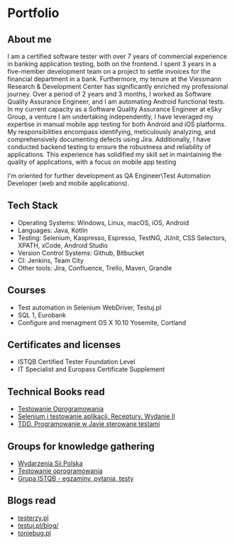 # Portfolio

## About me
I am a certified software tester with over 7 years of commercial experience in banking application testing, both on the frontend. I spent 3 years in a five-member development team on a project to settle invoices for the financial department in a bank. Furthermore, my tenure at the Viessmann Research & Development Center has significantly enriched my professional journey. Over a period of 2 years and 3 months, I worked as Software Quality Assurance Engineer, and I am automating Android functional tests. In my current capacity as a Software Quality Assurance Engineer at eSky Group, a venture I am undertaking independently, I have leveraged my expertise in manual mobile app testing for both Android and iOS platforms. My responsibilities encompass identifying, meticulously analyzing, and comprehensively documenting defects using Jira. Additionally, I have conducted backend testing to ensure the robustness and reliability of applications. This experience has solidified my skill set in maintaining the quality of applications, with a focus on mobile app testing

I'm oriented for further development as QA Engineer\Test Automation Developer (web and mobile applications).

## Tech Stack

* Operating Systems: Windows, Linux, macOS, iOS, Android
* Languages: Java, Kotlin
* Testing: Selenium, Kaspresso, Espresso, TestNG, JUnit, CSS Selectors, XPATH, xCode, Android Studio
* Version Control Systems: Github, Bitbucket
* CI: Jenkins, Team City
* Other tools: Jira, Confluence, Trello, Maven, Grandle

## Courses

* Test automation in Selenium WebDriver, Testuj.pl
* SQL 1, Eurobank
* Configure and menagment OS X 10.10 Yosemite, Cortland

## Certificates and licenses

* ISTQB Certified Tester Foundation Level
* IT Specialist and Europass Certificate Supplement

## Technical Books read
* [Testowanie Oprogramowania](https://pwicherski.gitbook.io)
* [Selenium i testowanie aplikacji. Receptury. Wydanie II](https://helion.pl/ksiazki/selenium-i-testowanie-aplikacji-receptury-wydanie-ii-unmesh-gundecha,seler2.htm#format/e)
* [TDD. Programowanie w Javie sterowane testami](https://helion.pl/ksiazki/tdd-programowanie-w-javie-sterowane-testami-viktor-farcic-alex-garcia,tddpro.htm#format/d)

## Groups for knowledge gathering
* [Wydarzenia Sii Polska](https://www.facebook.com/groups/SiiPoland.events/)
* [Testowanie oprogramowania](https://www.facebook.com/groups/TestowanieOprogramowania/)
* [Grupa ISTQB - egzaminy, pytania, testy](https://www.facebook.com/groups/194288250951242/)

## Blogs read

* [testerzy.pl](http://testerzy.pl)
* [testuj.pl/blog/](https://testuj.pl/blog/)
* [toniebug.pl](https://www.toniebug.pl)



